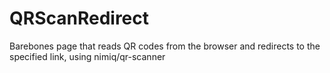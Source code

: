 # QRScanRedirect
Barebones page that reads QR codes from the browser and redirects to the specified link, using nimiq/qr-scanner
